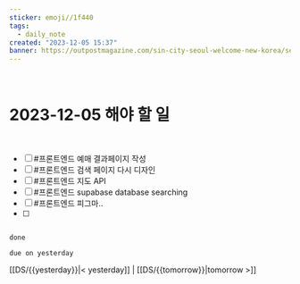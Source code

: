 ```yaml
---
sticker: emoji//1f440
tags:
  - daily_note
created: "2023-12-05 15:37"
banner: https://outpostmagazine.com/sin-city-seoul-welcome-new-korea/seoul-skyline-photo/
---
```


​

# 2023-12-05 해야 할 일

​
- [ ] #프론트엔드  예매 결과페이지 작성
- [ ] #프론트엔드  검색 페이지 다시 디자인
- [ ] #프론트엔드  지도 API
- [ ] #프론트엔드  supabase database searching
- [ ] #프론트엔드  피그마..
- [ ] 




```tasks

done

due on yesterday

```

[[DS/{{yesterday}}|< yesterday]] | [[DS/{{tomorrow}}|tomorrow >]]